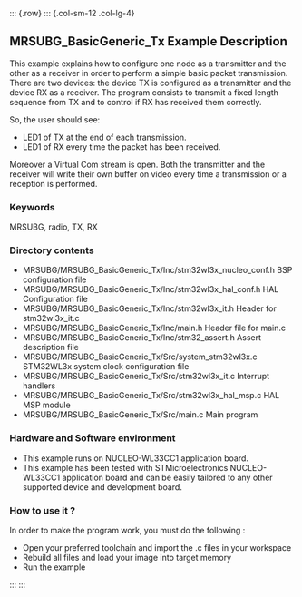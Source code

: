 ::: {.row}
::: {.col-sm-12 .col-lg-4}
## <b>MRSUBG_BasicGeneric_Tx Example Description</b>

This example explains how to configure one node as a transmitter and the other as a receiver
in order to perform a simple basic packet transmission.  
There are two devices: the device TX is configured as a transmitter and the device RX as a receiver. The program consists to transmit a fixed length sequence from TX and to control if RX has received them correctly.

So, the user should see:

- LED1 of TX at the end of each transmission.
- LED1 of RX every time the packet has been received.  

Moreover a Virtual Com stream is open. Both the transmitter and the receiver will write their own buffer on video every time a transmission or a reception is performed.

### <b>Keywords</b>

MRSUBG, radio, TX, RX

### <b>Directory contents</b>

  - MRSUBG/MRSUBG_BasicGeneric_Tx/Inc/stm32wl3x_nucleo_conf.h   BSP configuration file
  - MRSUBG/MRSUBG_BasicGeneric_Tx/Inc/stm32wl3x_hal_conf.h      HAL Configuration file
  - MRSUBG/MRSUBG_BasicGeneric_Tx/Inc/stm32wl3x_it.h            Header for stm32wl3x_it.c
  - MRSUBG/MRSUBG_BasicGeneric_Tx/Inc/main.h                    Header file for main.c
  - MRSUBG/MRSUBG_BasicGeneric_Tx/Inc/stm32_assert.h            Assert description file
  - MRSUBG/MRSUBG_BasicGeneric_Tx/Src/system_stm32wl3x.c        STM32WL3x system clock configuration file
  - MRSUBG/MRSUBG_BasicGeneric_Tx/Src/stm32wl3x_it.c            Interrupt handlers
  - MRSUBG/MRSUBG_BasicGeneric_Tx/Src/stm32wl3x_hal_msp.c       HAL MSP module
  - MRSUBG/MRSUBG_BasicGeneric_Tx/Src/main.c                    Main program


### <b>Hardware and Software environment</b>

  - This example runs on NUCLEO-WL33CC1 application board.
  - This example has been tested with STMicroelectronics NUCLEO-WL33CC1 application board and can be easily tailored to any other supported device and development board.  

### <b>How to use it ?</b>

In order to make the program work, you must do the following :

 - Open your preferred toolchain and import the .c files in your workspace
 - Rebuild all files and load your image into target memory
 - Run the example

:::
:::